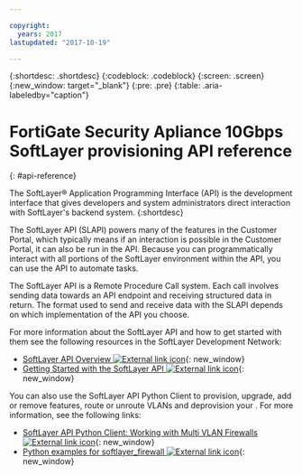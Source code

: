 ```yaml
---

copyright:
  years: 2017
lastupdated: "2017-10-19"

---
```


{:shortdesc: .shortdesc}
{:codeblock: .codeblock}
{:screen: .screen}
{:new_window: target="_blank"}
{:pre: .pre}
{:table: .aria-labeledby="caption"}

# FortiGate Security Apliance 10Gbps SoftLayer provisioning API reference
{: #api-reference} 

The SoftLayer&reg; Application Programming Interface (API) is the development interface that gives developers and system administrators direct 
interaction with SoftLayer's backend system. 
{:shortdesc}

The SoftLayer API (SLAPI) powers many of the features in the Customer Portal, which 
typically means if an interaction is possible in the Customer Portal, it can also be run in the API. Because you can programmatically interact
with all portions of the SoftLayer environment within the API, you can use the API to automate tasks.

The SoftLayer API is a Remote Procedure Call system. Each call involves sending data towards an API endpoint and receiving structured data
in return. The format used to send and receive data with the SLAPI depends on which implementation of the API you choose. 

For more information about the SoftLayer API and how to get started with them see the following resources in the SoftLayer 
Development Network:
* [SoftLayer API Overview ![External link icon](../../icons/launch-glyph.svg "External link icon")](https://sldn.softlayer.com/article/softlayer-api-overview){: new_window} 
* [Getting Started with the SoftLayer API ![External link icon](../../icons/launch-glyph.svg "External link icon")](http://sldn.softlayer.com/article/getting-started){: new_window}

You can also use the SoftLayer API Python Client to provision, upgrade, add or remove features, route or unroute VLANs and deprovision your . For more information, see the following links:
* [SoftLayer API Python Client: Working with Multi VLAN Firewalls ![External link icon](../../icons/launch-glyph.svg "External link icon")](http://softlayer-python.readthedocs.io/en/latest/cli/vs.html){: new_window}
* [Python examples for softlayer_firewall ![External link icon](../../icons/launch-glyph.svg "External link icon")](https://softlayer.github.io/classes/softlayer_network_securitygroup/){: new_window}
